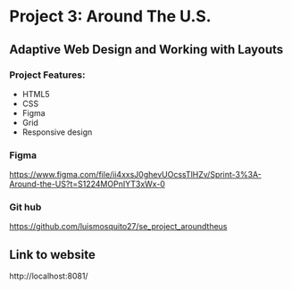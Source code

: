 # Project 3: Around The U.S.

## Adaptive Web Design and Working with Layouts

### Project Features:

- HTML5
- CSS
- Figma
- Grid
- Responsive design

### Figma

https://www.figma.com/file/ii4xxsJ0ghevUOcssTlHZv/Sprint-3%3A-Around-the-US?t=S1224MOPnIYT3xWx-0

### Git hub

https://github.com/luismosquito27/se_project_aroundtheus

## Link to website

http://localhost:8081/

